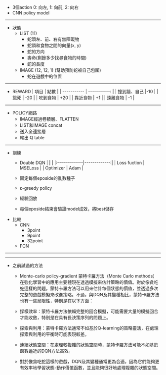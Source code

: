 - 3個action 0: 向左, 1: 向前, 2: 向右
- CNN policy model


---
- 狀態
  - LIST (11)
    - 蛇頭左、前、右有無障礙物
    - 蛇頭和食物之間的向量(x, y)
    - 蛇的方向
    - 壽命(剩餘多少找尋食物的時間)
    - 蛇的長度
  - IMAGE (12, 12, 1)
  (幫助預防蛇被自己包圍)
    - 蛇在遊戲中的位置
---
- REWARD
    | 項目      | 點數     |
    | -----------   | -----------: |
    | 撞到牆、自己   |-10        |
    | 餓死          | -20        |
    | 吃到食物   | +20        |
    | 靠近食物   | +1       |
    | 遠離食物   | -1       |
---
- POLICY網路
  - IMAGE經過卷積層、FLATTEN
  - LIST和IMAGE concat
  - 送入全連接層
  - 輸出 Q table
---
- 訓練
  - Double DQN
    | <!-- -->    | <!-- -->    |
    |:-------------|-------------:|
    | Loss fuction | MSELoss |
    | Optimizer | Adam |

  - 固定每個eposide的亂數種子
  - ε-greedy policy
  - 經驗回放
  - 每個eposide結束會驗證model成效，將best儲存
- 比較
  - CNN
    - 3point
    - 9point
    - 32point
  - FCN

---
---
- 之前試過的方法
  - Monte-carlo policy-gradient
  蒙特卡羅方法（Monte Carlo methods）在強化學習中的應用主要體現在透過模擬來估計策略的價值。對於像貪吃蛇這樣的問題，蒙特卡羅方法可以用來估計每個狀態的價值，並透過多次完整的遊戲模擬來改進策略。不過，與DQN及其變種相比，蒙特卡羅方法也有一些局限性，特別是在以下方面：

  - 採樣效率：蒙特卡羅方法依賴完整的回合模擬，可能需要大量的模擬回合才能收斂，特別是在具有長決策序列的問題上。
  - 探索與利用：蒙特卡羅方法通常不如基於Q-learning的策略靈活，在處理探索與利用的平衡時可能表現較差。
  - 連續狀態空間：在處理較複雜的狀態空間時，蒙特卡羅方法可能不如基於函數逼近的DQN方法高效。
  - 對於像貪吃蛇這樣的遊戲，DQN及其變種通常更為合適，因為它們能夠更有效率地學習狀態-動作價值函數，並且能夠很好地處理複雜的狀態空間。
